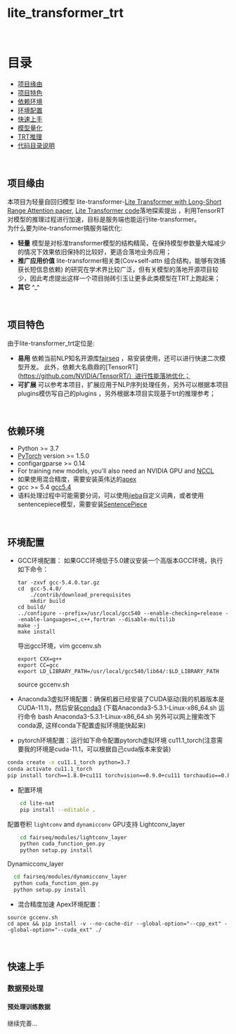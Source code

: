 # lite_transformer_trt
<br>

目录
=================
  * [项目缘由](#项目缘由)
  * [项目特色](#项目特色)
  * [依赖环境](#依赖环境)
  * [环境配置](#环境配置)
  * [快速上手](#快速上手)
  * [模型量化](#模型量化)
  * [TRT推理](#TRT推理)
  * [代码目录说明](#代码目录说明)

<br>

## 项目缘由
本项目为轻量自回归模型 lite-transformer-[Lite Transformer with Long-Short Range Attention paper](https://arxiv.org/abs/2004.11886), [Lite Transformer code](https://github.com/mit-han-lab/lite-transformer)落地探索提出 ，利用TensorRT对模型的推理过程进行加速，目标是服务端也能运行lite-transformer。<br>
  为什么要为lite-transformer搞服务端优化:
- __轻量__  模型是对标准transformer模型的结构精简，在保持模型参数量大幅减少的情况下效果依旧保持的比较好，更适合落地业务应用；
- __推广应用价值__  lite-transformer相关类(Cov+self-attn 组合结构，能够有效捕获长短信息依赖) 的研究在学术界比较广泛，但有关模型的落地开源项目较少，因此考虑提出这样一个项目抛砖引玉让更多此类模型在TRT上跑起来；
- __其它__ ^_^

<br>

## 项目特色
由于lite-transformer_trt定位是:
- __易用__  依赖当前NLP知名开源库[fairseq](https://github.com/pytorch/fairseq/) ，易安装使用，还可以进行快速二次模型开发。 此外，依赖大名鼎鼎的[TensorRT](https://github.com/NVIDIA/TensorRT/）进行性能落地优化；
- __可扩展__  可以参考本项目，扩展应用于NLP序列处理任务，另外可以根据本项目plugins模仿写自己的plugins ，另外根据本项目实现基于trt的推理参考；

<br>

## 依赖环境
* Python >= 3.7
* [PyTorch](http://pytorch.org/) version >= 1.5.0
* configargparse >= 0.14
* For training new models, you'll also need an NVIDIA GPU and [NCCL](https://github.com/NVIDIA/nccl)
* 如果使用混合精度，需要安装英伟达的[apex]( https://github.com/NVIDIA/apex)
* gcc >= 5.4 [gcc5.4](http://ftp.gnu.org/gnu/gcc/gcc-5.4.0/gcc-5.4.0.tar.gz)
* 语料处理过程中可能需要分词，可以使用[jieba](https://github.com/fxsjy/jieba)自定义词典，或者使用sentencepiece模型，需要安装[SentencePiece]( https://github.com/google/sentencepiece)

<br>

## 环境配置
*  GCC环境配置：
  如果GCC环境低于5.0建议安装一个高版本GCC环境，执行如下命令：
    ```wget  http://ftp.gnu.org/gnu/gcc/gcc-5.4.0/gcc-5.4.0.tar.gz
    tar -zxvf gcc-5.4.0.tar.gz
    cd  gcc-5.4.0/
        ./contrib/download_prerequisites
        mkdir build
    cd build/
    ../configure --prefix=/usr/local/gcc540 --enable-checking=release --enable-languages=c,c++,fortran --disable-multilib
    make -j
    make install
    ```
    导出gcc环境，vim gccenv.sh
    ```export PATH=/usr/local/gcc540/bin/:$PATH
    export CXX=g++
    export CC=gcc
    export LD_LIBRARY_PATH=/usr/local/gcc540/lib64/:$LD_LIBRARY_PATH
    ```
    source gccenv.sh 

*  Anaconda3虚拟环境配置：确保机器已经安装了CUDA驱动(我的机器版本是CUDA-11.1)，然后安装[conda3](https://www.anaconda.com/download/) (下载Anaconda3-5.3.1-Linux-x86_64.sh 运行命令  bash Anaconda3-5.3.1-Linux-x86_64.sh 另外可以网上搜索改下conda源, 这样conda下配置虚拟环境能快起来) 

* pytorch环境配置：运行如下命令配置pytorch虚拟环境 cu11.1_torch(注意需要我的环境是cuda-11.1，可以根据自己cuda版本来安装)
```bash
conda create -n cu11.1_torch python=3.7
conda activate cu11.1_torch
pip install torch==1.8.0+cu111 torchvision==0.9.0+cu111 torchaudio==0.8.0 -f https://download.pytorch.org/whl/torch_stable.html
```

* 配置环境
```bash
    cd lite-nat
    pip install --editable .
 ```

配置卷积 `lightconv` and `dynamicconv` GPU支持 
Lightconv_layer
```bash
    cd fairseq/modules/lightconv_layer
    python cuda_function_gen.py
    python setup.py install
```

Dynamicconv_layer
```bash
  cd fairseq/modules/dynamicconv_layer
  python cuda_function_gen.py
  python setup.py install
```

* 混合精度加速
Apex环境配置：
```git clone https://github.com/NVIDIA/apex
source gccenv.sh
cd apex && pip install -v --no-cache-dir --global-option="--cpp_ext" --global-option="--cuda_ext" ./
```

<br>

## 快速上手

### 数据预处理
#### 预处理训练数据
 继续完善...
